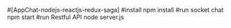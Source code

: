 #[AppChat-nodejs-reactjs-redux-saga]
#install
npm install
#run socket chat
npm start
#run Restful API
node server.js
